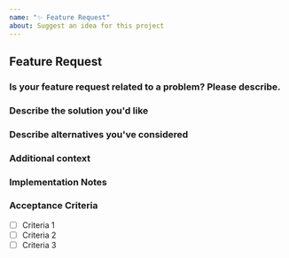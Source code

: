 ```yaml
---
name: "✨ Feature Request"
about: Suggest an idea for this project
---
```


## Feature Request

### Is your feature request related to a problem? Please describe.
<!-- A clear and concise description of what the problem is. -->
<!-- Example: I'm always frustrated when [...] -->

### Describe the solution you'd like
<!-- A clear and concise description of what you want to happen. -->

### Describe alternatives you've considered
<!-- A clear and concise description of any alternative solutions or features you've considered. -->

### Additional context
<!-- Add any other context or screenshots about the feature request here. -->

### Implementation Notes
<!-- Any technical details, considerations, or suggestions for implementation. -->

### Acceptance Criteria
<!-- List the conditions that must be met for this feature to be considered complete. -->
- [ ] Criteria 1
- [ ] Criteria 2
- [ ] Criteria 3
